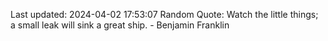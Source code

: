 Last updated: 2024-04-02 17:53:07
Random Quote: Watch the little things; a small leak will sink a great ship. - Benjamin Franklin